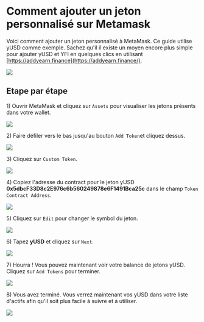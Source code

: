 # Comment ajouter un jeton personnalisé sur Metamask

Voici comment ajouter un jeton personnalisé à MetaMask. Ce guide utilise yUSD comme exemple. Sachez qu'il il existe un moyen encore plus simple pour ajouter yUSD et YFI en quelques clics en utilisant [https://addyearn.finance](https://addyearn.finance/).

![](https://i.imgur.com/BIlPYeb.png)

## Etape par étape

1\) Ouvrir MetaMask et cliquez sur `Assets`  pour visualiser les jetons présents dans votre wallet.

![](https://i.imgur.com/N34iMar.png)

2\) Faire défiler vers le bas jusqu'au bouton `Add Token`et cliquez dessus.

![](https://i.imgur.com/hRd2MD7.png)

3\) Cliquez sur `Custom Token`.

![](https://i.imgur.com/rGbV1eT.png)

4\) Copiez l'adresse du contract pour le jeton yUSD **0x5dbcF33D8c2E976c6b560249878e6F1491Bca25c** dans le champ `Token Contract Address`.

![](https://i.imgur.com/6H2JhRN.png)

5\) Cliquez sur `Edit` pour changer le symbol du jeton.

![](https://i.imgur.com/E12XN8x.png)

6\) Tapez **yUSD** et cliquez sur `Next`.

![](https://i.imgur.com/kNkrqj3.png)

7\) Hourra ! Vous pouvez maintenant voir votre balance de jetons yUSD. Cliquez sur `Add Tokens` pour terminer.

![](https://i.imgur.com/gkt6KME.png)

8\) Vous avez terminé. Vous verrez maintenant vos yUSD dans votre liste d'actifs afin qu'il soit plus facile à suivre et à utiliser.

![](https://i.imgur.com/ZgtftOw.png)

